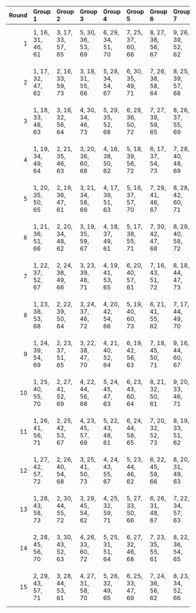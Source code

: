 |   Round | Group 1           | Group 2           | Group 3           | Group 4           | Group 5           | Group 6           | Group 7           | Group 8            | Group 9            | Group 10           | Group 11           | Group 12           | Group 13           | Group 14       | Group 15       |
|--------:|:------------------|:------------------|:------------------|:------------------|:------------------|:------------------|:------------------|:-------------------|:-------------------|:-------------------|:-------------------|:-------------------|:-------------------|:---------------|:---------------|
|       1 | 1, 16, 31, 46, 61 | 3, 17, 33, 57, 65 | 5, 30, 36, 53, 69 | 6, 29, 34, 51, 70 | 7, 25, 37, 60, 66 | 8, 27, 38, 56, 67 | 9, 26, 39, 52, 62 | 10, 22, 41, 49, 72 | 11, 24, 42, 48, 73 | 12, 23, 40, 59, 63 | 13, 19, 43, 50, 68 | 14, 21, 44, 54, 71 | 15, 20, 45, 55, 64 | 2, 18, 32, 58  | 4, 28, 35, 47  |
|       2 | 1, 17, 32, 47, 62 | 2, 16, 33, 59, 73 | 3, 18, 31, 55, 66 | 5, 28, 34, 54, 67 | 6, 30, 35, 49, 71 | 7, 26, 38, 58, 64 | 8, 25, 39, 57, 68 | 9, 27, 37, 53, 63  | 10, 23, 42, 50, 70 | 12, 24, 41, 60, 61 | 13, 20, 44, 51, 69 | 14, 19, 45, 52, 72 | 15, 21, 43, 56, 65 | 4, 29, 36, 48  | 11, 22, 40, 46 |
|       3 | 1, 18, 33, 48, 63 | 3, 16, 32, 56, 64 | 4, 30, 34, 46, 73 | 5, 29, 35, 52, 68 | 6, 28, 36, 50, 72 | 7, 27, 39, 59, 65 | 8, 26, 37, 55, 69 | 9, 25, 38, 54, 61  | 10, 24, 40, 51, 71 | 12, 22, 42, 58, 62 | 13, 21, 45, 49, 67 | 14, 20, 43, 53, 70 | 15, 19, 44, 57, 66 | 2, 17, 31, 60  | 11, 23, 41, 47 |
|       4 | 1, 19, 34, 49, 64 | 2, 21, 35, 46, 63 | 3, 20, 36, 60, 68 | 4, 16, 38, 50, 62 | 5, 18, 39, 56, 72 | 6, 17, 37, 54, 73 | 7, 28, 40, 48, 69 | 8, 30, 41, 59, 70  | 9, 29, 42, 55, 65  | 11, 27, 45, 51, 61 | 12, 26, 43, 47, 66 | 13, 22, 31, 53, 71 | 15, 23, 33, 58, 67 | 10, 25, 44, 52 | 14, 24, 32, 57 |
|       5 | 1, 20, 35, 50, 65 | 2, 19, 36, 47, 61 | 3, 21, 34, 58, 69 | 4, 17, 39, 51, 63 | 5, 16, 37, 57, 70 | 7, 29, 41, 46, 67 | 8, 28, 42, 60, 71 | 9, 30, 40, 56, 66  | 10, 26, 45, 53, 73 | 11, 25, 43, 49, 62 | 12, 27, 44, 48, 64 | 13, 23, 32, 54, 72 | 15, 24, 31, 59, 68 | 6, 18, 38, 52  | 14, 22, 33, 55 |
|       6 | 1, 21, 36, 51, 66 | 2, 20, 34, 48, 62 | 3, 19, 35, 59, 67 | 4, 18, 37, 49, 61 | 5, 17, 38, 55, 71 | 7, 30, 42, 47, 68 | 8, 29, 40, 58, 72 | 9, 28, 41, 57, 64  | 11, 26, 44, 50, 63 | 12, 25, 45, 46, 65 | 13, 24, 33, 52, 70 | 14, 23, 31, 56, 73 | 15, 22, 32, 60, 69 | 6, 16, 39, 53  | 10, 27, 43, 54 |
|       7 | 1, 22, 37, 52, 67 | 2, 24, 38, 49, 66 | 3, 23, 39, 48, 71 | 4, 19, 41, 53, 65 | 6, 20, 40, 57, 61 | 7, 16, 43, 51, 72 | 8, 18, 44, 47, 73 | 9, 17, 45, 58, 68  | 10, 28, 32, 55, 63 | 11, 30, 33, 54, 64 | 12, 29, 31, 50, 69 | 14, 27, 35, 60, 62 | 15, 26, 36, 46, 70 | 5, 21, 42, 59  | 13, 25, 34, 56 |
|       8 | 1, 23, 38, 53, 68 | 2, 22, 39, 50, 64 | 3, 24, 37, 46, 72 | 4, 20, 42, 54, 66 | 5, 19, 40, 60, 73 | 6, 21, 41, 55, 62 | 7, 17, 44, 49, 70 | 9, 18, 43, 59, 69  | 10, 29, 33, 56, 61 | 11, 28, 31, 52, 65 | 12, 30, 32, 51, 67 | 14, 25, 36, 58, 63 | 15, 27, 34, 47, 71 | 8, 16, 45, 48  | 13, 26, 35, 57 |
|       9 | 1, 24, 39, 54, 69 | 2, 23, 37, 51, 65 | 3, 22, 38, 47, 70 | 4, 21, 40, 52, 64 | 6, 19, 42, 56, 63 | 7, 18, 45, 50, 71 | 9, 16, 44, 60, 67 | 10, 30, 31, 57, 62 | 11, 29, 32, 53, 66 | 12, 28, 33, 49, 68 | 13, 27, 36, 55, 73 | 14, 26, 34, 59, 61 | 15, 25, 35, 48, 72 | 5, 20, 41, 58  | 8, 17, 43, 46  |
|      10 | 1, 25, 40, 55, 70 | 2, 27, 41, 52, 69 | 4, 22, 44, 56, 68 | 5, 24, 45, 47, 63 | 6, 23, 43, 60, 64 | 8, 21, 32, 50, 61 | 9, 20, 33, 46, 71 | 10, 16, 35, 58, 66 | 11, 18, 36, 57, 67 | 12, 17, 34, 53, 72 | 13, 28, 37, 59, 62 | 14, 30, 38, 48, 65 | 15, 29, 39, 49, 73 | 3, 26, 42, 51  | 7, 19, 31, 54  |
|      11 | 1, 26, 41, 56, 71 | 2, 25, 42, 53, 67 | 4, 23, 45, 57, 69 | 5, 22, 43, 48, 61 | 6, 24, 44, 58, 65 | 7, 20, 32, 52, 73 | 8, 19, 33, 51, 62 | 9, 21, 31, 47, 72  | 10, 17, 36, 59, 64 | 11, 16, 34, 55, 68 | 12, 18, 35, 54, 70 | 13, 29, 38, 60, 63 | 14, 28, 39, 46, 66 | 3, 27, 40, 49  | 15, 30, 37, 50 |
|      12 | 1, 27, 42, 57, 72 | 2, 26, 40, 54, 68 | 3, 25, 41, 50, 73 | 4, 24, 43, 55, 67 | 5, 23, 44, 46, 62 | 6, 22, 45, 59, 66 | 8, 20, 31, 49, 63 | 9, 19, 32, 48, 70  | 10, 18, 34, 60, 65 | 11, 17, 35, 56, 69 | 12, 16, 36, 52, 71 | 13, 30, 39, 58, 61 | 14, 29, 37, 47, 64 | 7, 21, 33, 53  | 15, 28, 38, 51 |
|      13 | 1, 28, 43, 58, 73 | 2, 30, 44, 55, 72 | 3, 29, 45, 54, 62 | 4, 25, 32, 59, 71 | 5, 27, 33, 50, 66 | 6, 26, 31, 48, 67 | 7, 22, 34, 57, 63 | 8, 24, 35, 53, 64  | 10, 19, 38, 46, 69 | 11, 21, 39, 60, 70 | 13, 16, 40, 47, 65 | 14, 18, 41, 51, 68 | 15, 17, 42, 52, 61 | 9, 23, 36, 49  | 12, 20, 37, 56 |
|      14 | 2, 28, 45, 56, 70 | 3, 30, 43, 52, 63 | 4, 26, 33, 60, 72 | 5, 25, 31, 51, 64 | 6, 27, 32, 46, 68 | 7, 23, 35, 55, 61 | 8, 22, 36, 54, 65 | 10, 20, 39, 47, 67 | 11, 19, 37, 58, 71 | 12, 21, 38, 57, 73 | 13, 17, 41, 48, 66 | 14, 16, 42, 49, 69 | 15, 18, 40, 53, 62 | 1, 29, 44, 59  | 9, 24, 34, 50  |
|      15 | 2, 29, 43, 57, 71 | 3, 28, 44, 53, 61 | 4, 27, 31, 58, 70 | 5, 26, 32, 49, 65 | 6, 25, 33, 47, 69 | 7, 24, 36, 56, 62 | 8, 23, 34, 52, 66 | 9, 22, 35, 51, 73  | 10, 21, 37, 48, 68 | 11, 20, 38, 59, 72 | 13, 18, 42, 46, 64 | 14, 17, 40, 50, 67 | 15, 16, 41, 54, 63 | 1, 30, 45, 60  | 12, 19, 39, 55 |